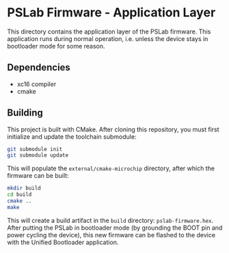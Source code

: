 # PSLab Firmware - Application Layer

This directory contains the application layer of the PSLab firmware. This application runs during normal operation, i.e. unless the device stays in bootloader mode for some reason.

## Dependencies

-   xc16 compiler
-   cmake

## Building

This project is built with CMake. After cloning this repository, you must first initialize and update the toolchain submodule:

```bash
git submodule init
git submodule update
```

This will populate the `external/cmake-microchip` directory, after which the firmware can be built:

```bash
mkdir build
cd build
cmake ..
make
```

This will create a build artifact in the `build` directory: `pslab-firmware.hex`. After putting the PSLab in bootloader mode (by grounding the BOOT pin and power cycling the device), this new firmware can be flashed to the device with the Unified Bootloader application.

